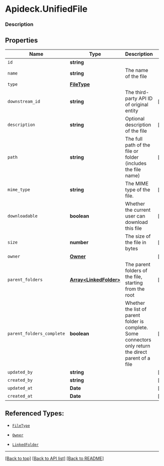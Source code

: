 # Apideck.UnifiedFile

### Description

## Properties
Name | Type | Description | Notes
------------ | ------------- | ------------- | -------------
`id` | **string** |  | 
`name` | **string** | The name of the file | 
`type` | [**FileType**](FileType.md) |  | 
`downstream_id` | **string** | The third-party API ID of original entity | [optional] 
`description` | **string** | Optional description of the file | [optional] 
`path` | **string** | The full path of the file or folder (includes the file name) | [optional] 
`mime_type` | **string** | The MIME type of the file. | [optional] 
`downloadable` | **boolean** | Whether the current user can download this file | [optional] 
`size` | **number** | The size of the file in bytes | [optional] 
`owner` | [**Owner**](Owner.md) |  | [optional] 
`parent_folders` | [**Array&lt;LinkedFolder&gt;**](LinkedFolder.md) | The parent folders of the file, starting from the root | [optional] 
`parent_folders_complete` | **boolean** | Whether the list of parent folder is complete. Some connectors only return the direct parent of a file | [optional] 
`updated_by` | **string** |  | [optional] 
`created_by` | **string** |  | [optional] 
`updated_at` | **Date** |  | [optional] 
`created_at` | **Date** |  | [optional] 





## Referenced Types:


* [`FileType`](FileType.md)






* [`Owner`](Owner.md)
* [`LinkedFolder`](LinkedFolder.md)






---

[[Back to top]](#) [[Back to API list]](../../../../README.md#documentation-for-api-endpoints) [[Back to README]](../../../../README.md)


